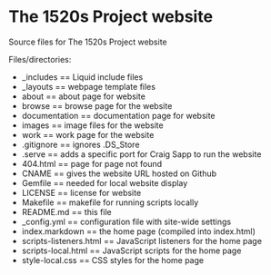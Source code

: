 # The 1520s Project website

Source files for The 1520s Project website

Files/directories:
- _includes == Liquid include files
- _layouts == webpage template files
- about == about page for website
- browse == browse page for the website
- documentation == documentation page for website
- images == image files for the website
- work == work page for the website
- .gitignore == ignores .DS_Store
- .serve == adds a specific port for Craig Sapp to run the website
- 404.html == page for page not found  
- CNAME == gives the website URL hosted on Github
- Gemfile == needed for local website display
- LICENSE == license for website
- Makefile == makefile for running scripts locally
- README.md == this file
- _config.yml == configuration file with site-wide settings
- index.markdown == the home page (compiled into index.html)
- scripts-listeners.html == JavaScript listeners for the home page
- scripts-local.html == JavaScript scripts for the home page
- style-local.css == CSS styles for the home page
